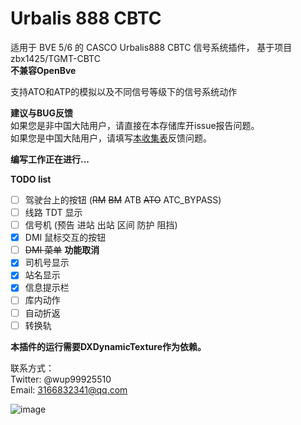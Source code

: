 # Urbalis 888 CBTC
适用于 BVE 5/6 的 CASCO Urbalis888 CBTC 信号系统插件，
基于项目 zbx1425/TGMT-CBTC  
**不兼容OpenBve**

支持ATO和ATP的模拟以及不同信号等级下的信号系统动作

**建议与BUG反馈**  
如果您是非中国大陆用户，请直接在本存储库开issue报告问题。  
如果您是中国大陆用户，请填写[本收集表](https://docs.qq.com/form/page/DSWZHY09nWXdkcXpO)反馈问题。  

**编写工作正在进行...**

**TODO list**
- [ ] 驾驶台上的按钮 (~~RM~~  ~~BM~~  ATB ~~ATO~~ ATC_BYPASS)
- [ ] 线路 TDT 显示
- [ ] 信号机 (预告 进站 出站 区间 防护 阻挡)
- [x] DMI 鼠标交互的按钮
- [ ] ~~DMI 菜单~~ **功能取消**
- [x] 司机号显示
- [x] 站名显示
- [x] 信息提示栏
- [ ] 库内动作
- [ ] 自动折返
- [ ] 转换轨

**本插件的运行需要DXDynamicTexture作为依赖。**

联系方式：  
Twitter: @wup99925510  
Email: 3166832341@qq.com  

![image](https://user-images.githubusercontent.com/60384089/201853326-22c93cdc-0190-4aa0-9138-2307e71aa9c5.png)


